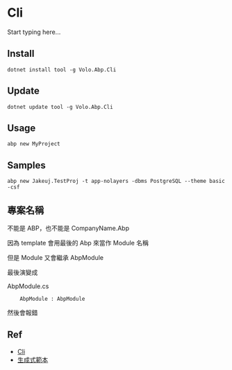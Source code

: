 # Cli

Start typing here...

## Install

```Shell
dotnet install tool -g Volo.Abp.Cli
```

## Update

```Shell
dotnet update tool -g Volo.Abp.Cli
```

## Usage

```Shell
abp new MyProject
```

## Samples

```Shell
abp new Jakeuj.TestProj -t app-nolayers -dbms PostgreSQL --theme basic -csf 
```

## 專案名稱
不能是 ABP，也不能是 CompanyName.Abp

因為 template 會用最後的 Abp 來當作 Module 名稱

但是 Module 又會繼承 AbpModule

最後演變成

AbpModule.cs

`    AbpModule : AbpModule`

然後會報錯

## Ref
- [Cli](https://docs.abp.io/en/abp/latest/CLI)
- [生成式範本](https://abp.io/get-started)